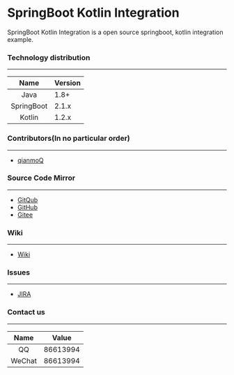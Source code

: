 # SpringBoot Kotlin Integration

SpringBoot Kotlin Integration is a open source springboot, kotlin integration example.

### Technology distribution
    
---

|Name|Version|
|:---:|---|
|Java|1.8+|
|SpringBoot|2.1.x|
|Kotlin|1.2.x|

### Contributors(In no particular order)

---

- [qianmoQ](https://github.com/qianmoQ)

### Source Code Mirror

---

- [GitQub](https://gitqub.com/springboot-integration/springboot-kotlin-integration.git)
- [GitHub](https://github.com/SpringBootIntegration/springboot-kotlin-integration.git)
- [Gitee](https://gitee.com/SpringBootIntegratio/springboot-kotlin-integration.git)

### Wiki

---

- [Wiki](http://wiki.ttxit.com/display/SpringBootIntegration)

### Issues

---

- [JIRA](http://jira.ttxit.com/projects/SPRINATION)

### Contact us
    
---

|Name|Value|
|:---:|---|
|QQ|86613994|
|WeChat|86613994|
